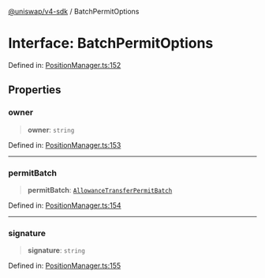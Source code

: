 [@uniswap/v4-sdk](https://github.com/Uniswap/sdks/tree/main/sdks/v4-sdk) / BatchPermitOptions

# Interface: BatchPermitOptions

Defined in: [PositionManager.ts:152](https://github.com/Uniswap/sdks/blob/c1c9f64f11640c79a680f539823458931629e6ed/sdks/v4-sdk/src/PositionManager.ts#L152)

## Properties

### owner

> **owner**: `string`

Defined in: [PositionManager.ts:153](https://github.com/Uniswap/sdks/blob/c1c9f64f11640c79a680f539823458931629e6ed/sdks/v4-sdk/src/PositionManager.ts#L153)

---

### permitBatch

> **permitBatch**: [`AllowanceTransferPermitBatch`](AllowanceTransferPermitBatch.md)

Defined in: [PositionManager.ts:154](https://github.com/Uniswap/sdks/blob/c1c9f64f11640c79a680f539823458931629e6ed/sdks/v4-sdk/src/PositionManager.ts#L154)

---

### signature

> **signature**: `string`

Defined in: [PositionManager.ts:155](https://github.com/Uniswap/sdks/blob/c1c9f64f11640c79a680f539823458931629e6ed/sdks/v4-sdk/src/PositionManager.ts#L155)
